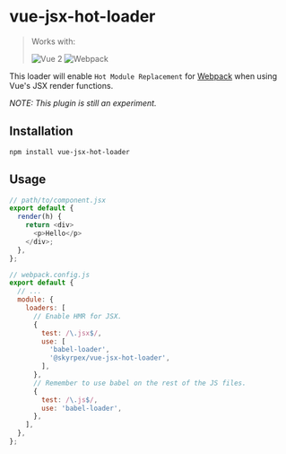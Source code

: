 # vue-jsx-hot-loader

> Works with:
>
> ![Vue 2](https://img.shields.io/badge/vue-%5E2.0-green.svg)
> ![Webpack](https://img.shields.io/badge/webpack-%5E2.0-green.svg)

This loader will enable `Hot Module Replacement` for [Webpack](http://webpack.js.org/) when using Vue's JSX render functions.

*NOTE: This plugin is still an experiment.*

## Installation

`npm install vue-jsx-hot-loader`

## Usage

```js
// path/to/component.jsx
export default {
  render(h) {
    return <div>
      <p>Hello</p>
    </div>;
  },
};
```

```js
// webpack.config.js
export default {
  // ...
  module: {
    loaders: [
      // Enable HMR for JSX.
      {
        test: /\.jsx$/,
        use: [
          'babel-loader',
          '@skyrpex/vue-jsx-hot-loader',
        ],
      },
      // Remember to use babel on the rest of the JS files.
      {
        test: /\.js$/,
        use: 'babel-loader',
      },
    ],
  },
};
```
